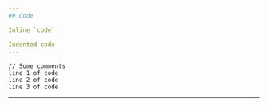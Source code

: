 ```yaml
---
## Code

Inline `code`

Indented code
---
```

    // Some comments
    line 1 of code
    line 2 of code
    line 3 of code
---
